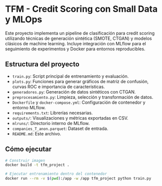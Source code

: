 # TFM - Credit Scoring con Small Data y MLOps

Este proyecto implementa un pipeline de clasificación para credit scoring utilizando técnicas de generación sintética (SMOTE, CTGAN) y modelos clásicos de machine learning. Incluye integración con MLflow para el seguimiento de experimentos y Docker para entornos reproducibles.

## Estructura del proyecto

- `train.py`: Script principal de entrenamiento y evaluación.
- `plots.py`: Funciones para generar gráficos de matriz de confusión, curvas ROC e importancia de características.
- `generadores.py`: Generación de datos sintéticos con CTGAN.
- `preprocesamiento.py`: Limpieza, selección y transformación de datos.
- `Dockerfile` y `docker-compose.yml`: Configuración de contenedor y entorno MLflow.
- `requirements.txt`: Librerías necesarias.
- `outputs/`: Visualizaciones y métricas exportadas en CSV.
- `mlruns/`: Directorio interno de MLflow.
- `companies_T_anon.parquet`: Dataset de entrada.
- `README.md`: Este archivo.

## Cómo ejecutar

```bash
# Construir imagen
docker build -t tfm_project .

# Ejecutar entrenamiento dentro del contenedor
docker run --rm -v $(pwd):/app -w /app tfm_project python train.py

